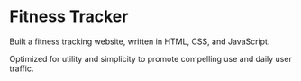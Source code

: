 # Fitness Tracker

Built a fitness tracking website, written in HTML, CSS, and JavaScript.

Optimized for utility and simplicity to promote compelling use and daily user traffic.
